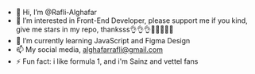 - 👋 Hi, I’m @Rafli-Alghafar
- 👀 I’m interested in Front-End Developer, please support me if you kind, give me stars in my repo, thanksss👌👌👌🙏🙏🙌🙌🙌
- 🌱 I’m currently learning JavaScript and Figma Design
- 📫 My social media, alghafarrafli@gmail.com
- ⚡ Fun fact: i like formula 1, and i'm Sainz and vettel fans

<!---
Rafli-Alghafar/Rafli-Alghafar is a ✨ special ✨ repository because its `README.md` (this file) appears on your GitHub profile.
You can click the Preview link to take a look at your changes.
--->
